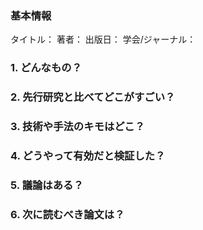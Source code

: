 ### 基本情報
タイトル：[]() 
著者： 
出版日： 
学会/ジャーナル： 

### 1. どんなもの？

### 2. 先行研究と比べてどこがすごい？

### 3. 技術や手法のキモはどこ？

### 4. どうやって有効だと検証した？

### 5. 議論はある？

### 6. 次に読むべき論文は？
